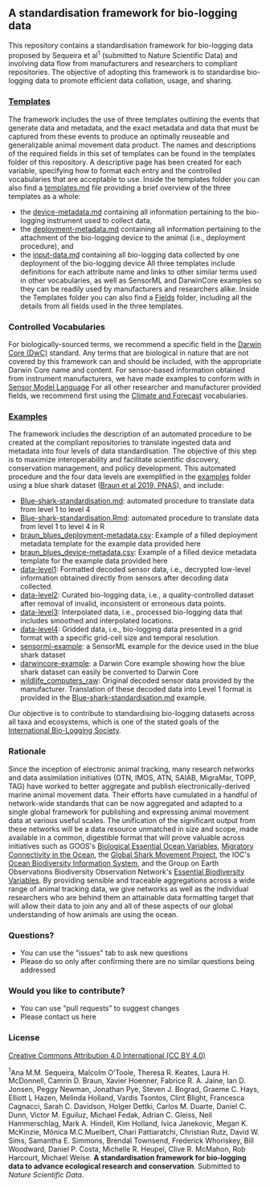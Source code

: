 ## A standardisation framework for bio-logging data
This repository contains a standardisation framework for bio-logging data proposed by Sequeira et al<sup>1</sup> (submitted to Nature Scientific Data) and involving data flow from manufacturers and researchers to compliant repositories. The objective of adopting this framework is to standardise bio-logging data to promote efficient data collation, usage, and sharing.

### [Templates](templates)
The framework includes the use of three templates outlining the events that generate data and metadata, and the exact metadata and data that must be captured from these events to produce an optimally reuseable and generalizable animal movement data product. The names and descriptions of the required fields in this set of templates can be found in the templates folder of this repository. A descriptive page has been created for each variable, specifying how to format each entry and the controlled vocabularies that are acceptable to use. Inside the templates folder you can also find a [templates.md](templates/templates.md) file providing a brief overview of the three templates as a whole:
-	the [device-metadata.md](templates/device-metadata.md) containing all information pertaining to the bio-logging instrument used to collect data,
-	the [deployment-metadata.md](templates/deployment-metadata.md) containing all information pertaining to the attachment of the bio-logging device to the animal (i.e., deployment procedure), and
-	the [input-data.md](templates/input-data.md) containing all bio-logging data collected by one deployment of the bio-logging device
All three templates include definitions for each attribute name and links to other similar terms used in other vocabularies, as well as SensorML and DarwinCore examples so they can be readily used by manufacturers and researchers alike.
Inside the Templates folder you can also find a [Fields](templates/fields) folder, including all the details from all fields used in the three templates.

### Controlled Vocabularies
For biologically-sourced terms, we recommend a specific field in the [Darwin Core (DwC)](https://dwc.tdwg.org/) standard. Any terms that are biological in nature that are not covered by this framework can and should be included, with the appropriate Darwin Core name and content.
For sensor-based information obtained from instrument manufacturers, we have made examples to conform with in [Sensor Model Language](https://www.ogc.org/standards/sensorml)
For all other researcher and manufacturer provided fields, we recommend first using the [Climate and Forecast](https://cfconventions.org/index.html) vocabularies.

### [Examples](examples/braun-blueshark)
The framework includes the description of an automated procedure to be created at the compliant repositories to translate ingested data and metadata into four levels of data standardisation. The objective of this step is to maximize interoperability and facilitate scientific discovery, conservation management, and policy development.
This automated procedure and the four data levels are exemplified in the [examples](examples/braun-blueshark) folder using a blue shark dataset ([Braun et al 2019, PNAS](https://www.pnas.org/content/116/35/17187)), and include:
-	[Blue-shark-standardisation.md](examples/braun-blueshark/Blue-shark-standardization.md): automated procedure to translate data from level 1 to level 4
- [Blue-shark-standardisation.Rmd](examples/braun-blueshark/Blue-shark-standardization.Rmd): automated procedure to translate data from level 1 to level 4 in R
- [braun_blues_deployment-metadata.csv](examples/braun-blueshark/braun_blues_deployment-metadata.csv): Example of a filled deployment metadata template for the example data provided here
- [braun_blues_device-metadata.csv](examples/braun-blueshark/braun_blues_device-metadata.csv): Example of a filled device metadata template for the example data provided here
-	[data-level1](examples/braun-blueshark/data_level1/): Formatted decoded sensor data, i.e., decrypted low-level information obtained directly from sensors after decoding data collected.
-	[data-level2](examples/braun-blueshark/data_level2/): Curated bio-logging data, i.e., a quality-controlled dataset after removal of invalid, inconsistent or erroneous data points.
-	[data-level3](examples/braun-blueshark/data_level3/): Interpolated data, i.e., processed bio-logging data that includes smoothed and interpolated locations.
-	[data-level4](examples/braun-blueshark/data_level4): Gridded data, i.e., bio-logging data presented in a grid format with a specific grid-cell size and temporal resolution.
-	[sensorml-example](examples/braun-blueshark/sensorml-example): a SensorML example for the device used in the blue shark dataset
- [darwincore-example](examples/braun-blueshark/darwincore-example): a Darwin Core example showing how the blue shark dataset can easily be converted to Darwin Core
-	[wildlife_computers_raw](examples/braun-blueshark/wildlife_computers_raw): Original decoded sensor data provided by the manufacturer. Translation of these decoded data into Level 1 format is provided in the [Blue-shark-standardisation.md](examples/braun-blueshark/Blue-shark-standardization.md) example.

Our objective is to contribute to standardising bio-logging datasets across all taxa and ecosystems, which is one of the stated goals of the [International Bio-Logging Society](https://www.bio-logging.net "Bio-logging Society's homepage").

### Rationale

Since the inception of electronic animal tracking, many research networks and data assimilation initiatives (OTN, IMOS, ATN, SAIAB, MigraMar, TOPP, TAG) have worked to better aggregate and publish electronically-derived marine animal movement data. Their efforts have cumulated in a handful of network-wide standards that can be now aggregated and adapted to a single global framework for publishing and expressing animal movement data at various useful scales. The unification of the significant output from these networks will be a data resource unmatched in size and scope, made available in a common, digestible format that will prove valuable across initiatives such as GOOS's [Biological Essential Ocean Variables](http://www.goosocean.org/biology), [Migratory Connectivity in the Ocean](https://mico.eco/), the [Global Shark Movement Project](https://www.globalsharkmovement.org/), the IOC's [Ocean Biodiversity Information System](https://obis.org), and the Group on Earth Observations Biodiversity Observation Network's [Essential Biodiversity Variables](https://geobon.org/ebvs/what-are-ebvs/). By providing sensible and traceable aggregations across a wide range of animal tracking data, we give networks as well as the individual researchers who are behind them an attainable data formatting target that will allow their data to join any and all of these aspects of our global understanding of how animals are using the ocean.

### Questions?
* You can use the "issues" tab to ask new questions
* Please do so only after confirming there are no similar questions being addressed

### Would you like to contribute?
* You can use “pull requests” to suggest changes
* Please contact us here

### License
[Creative Commons Attribution 4.0 International (CC BY 4.0)](https://creativecommons.org/licenses/by/4.0)


<sup>1</sup>Ana M.M. Sequeira, Malcolm O’Toole, Theresa R. Keates, Laura H. McDonnell, Camrin D. Braun, Xavier Hoenner, Fabrice R. A. Jaine, Ian D. Jonsen, Peggy Newman, Jonathan Pye, Steven J. Bograd, Graeme C. Hays, Elliott L Hazen, Melinda Holland, Vardis Tsontos, Clint Blight, Francesca Cagnacci, Sarah C. Davidson, Holger Dettki, Carlos M. Duarte, Daniel C. Dunn, Victor M. Eguíluz, Michael Fedak, Adrian C. Gleiss, Neil Hammerschlag, Mark A. Hindell, Kim Holland, Ivica Janekovic, Megan K. McKinzie, Mônica M.C.Muelbert, Chari Pattiaratchi, Christian Rutz, David W. Sims, Samantha E. Simmons, Brendal Townsend, Frederick Whoriskey, Bill Woodward, Daniel P. Costa, Michelle R. Heupel, Clive R. McMahon, Rob Harcourt, Michael Weise. __A standardisation framework for bio-logging data to advance ecological research and conservation__. Submitted to *Nature Scientific Data*.
